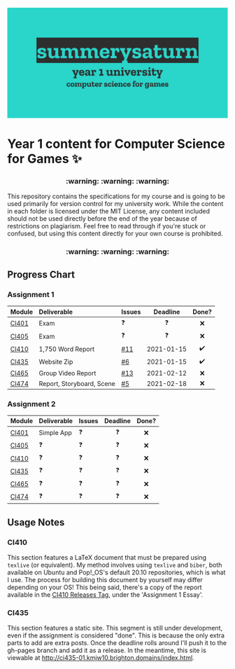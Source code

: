 ![y1-university](.github/preview.png)

# Year 1 content for Computer Science for Games :sparkles:

<h3 align="center">
 :warning: :warning: :warning:
</h3>

This repository contains the specifications for my course and is going to be used primarily for version control for my university work. While the content in each folder is licensed under the MIT License, any content included should not be used directly before the end of the year because of restrictions on plagiarism. Feel free to read through if you're stuck or confused, but using this content directly for your own course is prohibited.

<h3 align="center">
 :warning: :warning: :warning:
</h3>

## Progress Chart

### Assignment 1

| Module                                                                                                              | Deliverable               | Issues                                                          | Deadline   | Done?              |
| :------------------------------------------------------------------------------------------------------------------ | :------------------------ | :-------------------------------------------------------------- | :--------: | :----------------: |
| [CI401](https://github.com/summerysaturn/y1-university/tree/main/CI401-Introduction-to-Programming)                 | Exam                      | :question:                                                      | :question: | :x:                |
| [CI405](https://github.com/summerysaturn/y1-university/tree/main/CI405-Computing-Technologies)                      | Exam                      | :question:                                                      | :question: | :x:                |
| [CI410](https://github.com/summerysaturn/y1-university/tree/main/CI410-Introduction-to-Game-Design-and-Development) | 1,750 Word Report         | [#11](https://github.com/summerysaturn/y1-university/issues/11) | 2021-01-15 | :heavy_check_mark: |
| [CI435](https://github.com/summerysaturn/y1-university/tree/main/CI435-Introduction-to-Web-Development)             | Website Zip               | [#6](https://github.com/summerysaturn/y1-university/issues/6)   | 2021-01-15 | :heavy_check_mark: |
| [CI465](https://github.com/summerysaturn/y1-university/tree/main/CI465-Working-in-the-Digital-and-Games-Industries) | Group Video Report        | [#13](https://github.com/summerysaturn/y1-university/issues/13) | 2021-02-12 | :x:                |
| [CI474](https://github.com/summerysaturn/y1-university/tree/main/CI474-Introduction-to-3D-Modelling-and-Animation)  | Report, Storyboard, Scene | [#5](https://github.com/summerysaturn/y1-university/issues/5)   | 2021-02-18 | :x:                |

### Assignment 2

| Module                                                                                                              | Deliverable | Issues     | Deadline   | Done? |
| :------------------------------------------------------------------------------------------------------------------ | :---------- | :--------- | :--------: | :---: |
| [CI401](https://github.com/summerysaturn/y1-university/tree/main/CI401-Introduction-to-Programming)                 | Simple App  | :question: | :question: | :x:   |
| [CI405](https://github.com/summerysaturn/y1-university/tree/main/CI405-Computing-Technologies)                      | :question:  | :question: | :question: | :x:   |
| [CI410](https://github.com/summerysaturn/y1-university/tree/main/CI410-Introduction-to-Game-Design-and-Development) | :question:  | :question: | :question: | :x:   |
| [CI435](https://github.com/summerysaturn/y1-university/tree/main/CI435-Introduction-to-Web-Development)             | :question:  | :question: | :question: | :x:   |
| [CI465](https://github.com/summerysaturn/y1-university/tree/main/CI465-Working-in-the-Digital-and-Games-Industries) | :question:  | :question: | :question: | :x:   |
| [CI474](https://github.com/summerysaturn/y1-university/tree/main/CI474-Introduction-to-3D-Modelling-and-Animation)  | :question:  | :question: | :question: | :x:   |

## Usage Notes

### CI410

This section features a LaTeX document that must be prepared using `texlive` (or equivalent). My method involves using `texlive` and `biber`, both available on Ubuntu and Pop!\_OS's default 20.10 repositories, which is what I use. The process for building this document by yourself may differ depending on your OS! This being said, there's a copy of the report available in the [CI410 Releases Tag](https://github.com/summerysaturn/y1-university/releases/tag/CI410), under the 'Assignment 1 Essay'.

### CI435

This section features a static site. This segment is still under development, even if the assignment is considered "done". This is because the only extra parts to add are extra posts. Once the deadline rolls around I'll push it to the gh-pages branch and add it as a release. In the meantime, this site is viewable at <http://ci435-01.kmjw10.brighton.domains/index.html>.
